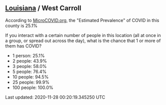 
## [Louisiana](/united-states/louisiana) / West Carroll

According to [MicroCOVID.org](http://microcovid.org),
the "Estimated Prevalence" of COVID in this county is 25.1%

If you interact with a certain number of people in this location
(all at once in a group, or spread out across the day), what is the chance that
1 or more of them has COVID?

- 1 person: 25.1%
- 2 people: 43.9%
- 3 people: 58.0%
- 5 people: 76.4%
- 10 people: 94.5%
- 25 people: 99.9%
- 100 people: 100.0%

Last updated: 2020-11-28 00:20:19.345250 UTC
